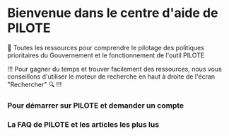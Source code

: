 # Bienvenue dans le centre d'aide de PILOTE

:compass: Toutes les ressources pour comprendre le pilotage des politiques prioritaires du Gouvernement et le fonctionnement de l'outil PILOTE

!!!
Pour gagner du temps et trouver facilement des ressources, nous vous conseillons d'utiliser le moteur de recherche en haut à droite de l'écran "Rechercher" :mag:
!!!

### Pour démarrer sur PILOTE et demander un compte 

### La FAQ de PILOTE et les articles les plus lus
